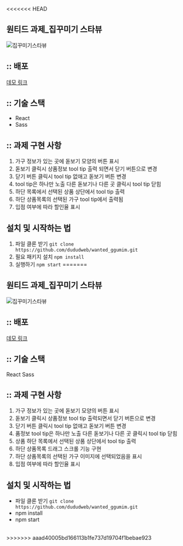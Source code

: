 <<<<<<< HEAD
## 원티드 과제\_집꾸미기 스타뷰

![집꾸미기스타뷰](https://user-images.githubusercontent.com/91524565/152458949-06b4f676-439f-4bd1-8bbd-04a09bcaddf9.gif)

## :: 배포

<a href="http://dududggumim.s3-website.ap-northeast-2.amazonaws.com/">데모 링크</a>

## :: 기술 스택

- React
- Sass

## :: 과제 구현 사항

1. 가구 정보가 있는 곳에 돋보기 모양의 버튼 표시
2. 돋보기 클릭시 상품정보 tool tip 출력 되면서 닫기 버튼으로 변경
3. 닫기 버튼 클릭시 tool tip 없애고 돋보기 버튼 변경
4. tool tip은 하나만 노출 다른 돋보기나 다른 곳 클릭시 tool tip 닫힘
5. 하단 목록에서 선택된 상품 상단에서 tool tip 출력
6. 하단 상품목록의 선택된 가구 tool tip에서 출력됨
7. 입점 여부에 따라 할인율 표시

## 설치 및 시작하는 법

1. 파일 클론 받기
   `git clone https://github.com/dududweb/wanted_ggumim.git`
2. 필요 패키지 설치
   `npm install`
3. 실행하기
   `npm start`
=======
## 원티드 과제_집꾸미기 스타뷰
![집꾸미기스타뷰](https://user-images.githubusercontent.com/91524565/152458949-06b4f676-439f-4bd1-8bbd-04a09bcaddf9.gif)

## :: 배포
<a href="http://dududggumim.s3-website.ap-northeast-2.amazonaws.com/">데모 링크</a>
</br>
## :: 기술 스택
React
Sass
</br>
## :: 과제 구현 사항
1. 가구 정보가 있는 곳에 돋보기 모양의 버튼 표시
2. 돋보기 클릭시 상품정보 tool tip 출력되면서 닫기 버튼으로 변경
3. 닫기 버튼 클릭시 tool tip 없애고 돋보기 버튼 변경
4. 품정보 tool tip은 하나만 노출 다른 돋보기나 다른 곳 클릭시 tool tip 닫힘
5. 상품 하단 목록에서 선택된 상품 상단에서 tool tip 출력
6. 하단 상품목록 드래그 스크롤 기능 구현
7. 하단 상품목록의 선택된 가구 이미지에 선택되었음을 표시
8. 입점 여부에 따라 할인율 표시
 
## 설치 및 시작하는 법
- 파일 클론 받기
``` git clone https://github.com/dududweb/wanted_ggumim.git ```
- npm install
- npm start 
</br>
>>>>>>> aaad40005bd166113b1fe737d19704f1bebae923
